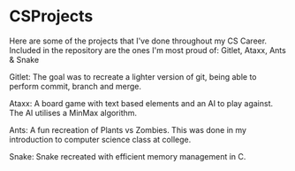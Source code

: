 # CSProjects
Here are some of the projects that I've done throughout my CS Career. Included in the repository are the ones I'm most proud of: Gitlet, Ataxx, Ants & Snake

Gitlet:
The goal was to recreate a lighter version of git, being able to perform commit, branch and merge.

Ataxx:
A board game with text based elements and an AI to play against. The AI utilises a MinMax algorithm.

Ants:
A fun recreation of Plants vs Zombies. This was done in my introduction to computer science class at college.

Snake:
Snake recreated with efficient memory management in C.
